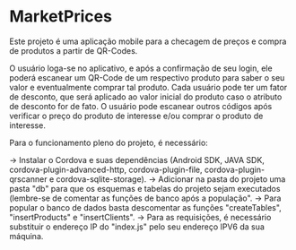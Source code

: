 # MarketPrices

Este projeto é uma aplicação mobile para a checagem de preços e compra de produtos a partir de QR-Codes.

O usuário loga-se no aplicativo, e após a confirmação de seu login, ele poderá escanear um QR-Code de um respectivo produto para saber o seu valor e eventualmente comprar tal produto. Cada usuário pode ter um fator de desconto, que será aplicado ao valor inicial do produto caso o atributo de desconto for de fato. O usuário pode escanear outros códigos após verificar o preço do produto de interesse e/ou comprar o produto de interesse.

Para o funcionamento pleno do projeto, é necessário:

-> Instalar o Cordova e suas dependências (Android SDK, JAVA SDK, cordova-plugin-advanced-http, cordova-plugin-file, cordova-plugin-qrscanner e cordova-sqlite-storage).
-> Adicionar na pasta do projeto uma pasta "db" para que os esquemas e tabelas do projeto sejam executados (lembre-se de comentar as funções de banco após a população".
-> Para popular o banco de dados basta descomentar as funções "createTables", "insertProducts" e "insertClients".
-> Para as requisições, é necessário substituir o endereço IP do "index.js" pelo seu endereço IPV6 da sua máquina.


